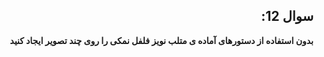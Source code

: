 <div dir="rtl" >
  
## سوال 12:

**بدون استفاده از دستورهای آماده ی متلب نویز فلفل نمکی را روی چند تصویر ایجاد کنید**

</div>
